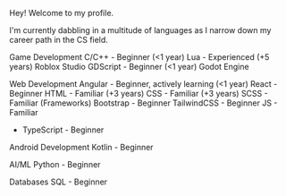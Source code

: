 Hey! Welcome to my profile. 

I'm currently dabbling in a multitude of languages as I narrow down my career path in the CS field. 

Game Development
  C/C++ - Beginner (<1 year)
  Lua - Experienced (+5 years)
    Roblox Studio
  GDScript - Beginner (<1 year)
    Godot Engine

Web Development
  Angular - Beginner, actively learning (<1 year)
  React - Beginner
  HTML - Familiar (+3 years)
  CSS - Familiar (+3 years)
    SCSS - Familiar
    (Frameworks)
    Bootstrap - Beginner
    TailwindCSS - Beginner
  JS - Familiar
  - TypeScript - Beginner

Android Development
  Kotlin - Beginner 

AI/ML
  Python - Beginner
  
Databases
  SQL - Beginner 

